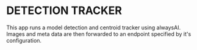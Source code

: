 # DETECTION TRACKER
This app runs a model detection and centroid tracker using alwaysAI. Images and meta data are then forwarded to an endpoint specified by it's configuration.